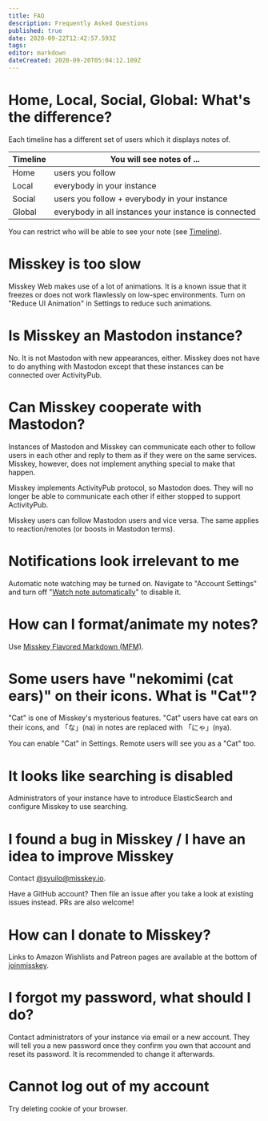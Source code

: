 ```yaml
---
title: FAQ
description: Frequently Asked Questions
published: true
date: 2020-09-22T12:42:57.593Z
tags: 
editor: markdown
dateCreated: 2020-09-20T05:04:12.109Z
---
```


<!-- This translation is based on https://misskey.wiki/faq#%E8%87%AA%E5%88%86%E3%81%AB%E9%96%A2%E4%BF%82%E3%81%AE%E3%81%AA%E3%81%84%E9%80%9A%E7%9F%A5%E3%81%8C%E5%B1%8A%E3%81%8F as of Sep 20, 2020 -->

# Home, Local, Social, Global: What's the difference?

Each timeline has a different set of users which it displays notes of.

|Timeline|You will see notes of ...|
|---|---|
|Home|users you follow|
|Local|everybody in your instance|
|Social|users you follow + everybody in your instance|
|Global|everybody in all instances your instance is connected|

You can restrict who will be able to see your note (see [Timeline](/en/tl)).

# Misskey is too slow

Misskey Web makes use of a lot of animations. It is a known issue that it freezes or does not work flawlessly on low-spec environments. Turn on "Reduce UI Animation" in Settings to reduce such animations.

# Is Misskey an Mastodon instance?

No. It is not Mastodon with new appearances, either. Misskey does not have to do anything with Mastodon except that these instances can be connected over ActivityPub.

# Can Misskey cooperate with Mastodon?

Instances of Mastodon and Misskey can communicate each other to follow users in each other and reply to them as if they were on the same services. Misskey, however, does not implement anything special to make that happen. 

Misskey implements ActivityPub protocol, so Mastodon does. They will no longer be able to communicate each other if either stopped to support ActivityPub.

Misskey users can follow Mastodon users and vice versa. The same applies to reaction/renotes (or boosts in Mastodon terms).

# Notifications look irrelevant to me 

Automatic note watching may be turned on. Navigate to "Account Settings" and turn off "[Watch note automatically](/en/watch)" to disable it.

# How can I format/animate my notes?

Use [Misskey Flavored Markdown (MFM)](/en/mfm).

# Some users have "nekomimi (cat ears)" on their icons. What is "Cat"?

"Cat" is one of Misskey's mysterious features. "Cat" users have cat ears on their icons, and 「な」(na) in notes are replaced with 「にゃ」(nya).

You can enable "Cat" in Settings. Remote users will see you as a "Cat" too. 

# It looks like searching is disabled
<!-- Original title: 「検索機能はインスタンスの設定で無効になっています。」-->

Administrators of your instance have to introduce ElasticSearch and configure Misskey to use searching.

# I found a bug in Misskey / I have an idea to improve Misskey

<!-- removed @aqz-san as the account was not found on misskey.io -->
Contact [@syuilo@misskey.io](https://misskey.io/@syuilo).

Have a GitHub account? Then file an issue after you take a look at existing issues instead. PRs are also welcome!

# How can I donate to Misskey?

Links to Amazon Wishlists and Patreon pages are available at the bottom of [joinmisskey](https://join.misskey.page/en/).

# I forgot my password, what should I do?

Contact administrators of your instance via email or a new account. They will tell you a new password once they confirm you own that account and reset its password. It is recommended to change it afterwards.

# Cannot log out of my account

Try deleting cookie of your browser.